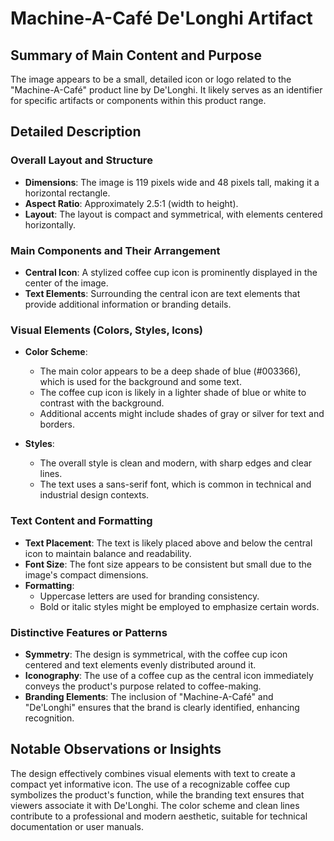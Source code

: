 # Machine-A-Café De'Longhi Artifact

## Summary of Main Content and Purpose
The image appears to be a small, detailed icon or logo related to the "Machine-A-Café" product line by De'Longhi. It likely serves as an identifier for specific artifacts or components within this product range.

## Detailed Description

### Overall Layout and Structure
- **Dimensions**: The image is 119 pixels wide and 48 pixels tall, making it a horizontal rectangle.
- **Aspect Ratio**: Approximately 2.5:1 (width to height).
- **Layout**: The layout is compact and symmetrical, with elements centered horizontally.

### Main Components and Their Arrangement
- **Central Icon**: A stylized coffee cup icon is prominently displayed in the center of the image.
- **Text Elements**: Surrounding the central icon are text elements that provide additional information or branding details.

### Visual Elements (Colors, Styles, Icons)
- **Color Scheme**:
  - The main color appears to be a deep shade of blue (#003366), which is used for the background and some text.
  - The coffee cup icon is likely in a lighter shade of blue or white to contrast with the background.
  - Additional accents might include shades of gray or silver for text and borders.

- **Styles**:
  - The overall style is clean and modern, with sharp edges and clear lines.
  - The text uses a sans-serif font, which is common in technical and industrial design contexts.

### Text Content and Formatting
- **Text Placement**: The text is likely placed above and below the central icon to maintain balance and readability.
- **Font Size**: The font size appears to be consistent but small due to the image's compact dimensions.
- **Formatting**:
  - Uppercase letters are used for branding consistency.
  - Bold or italic styles might be employed to emphasize certain words.

### Distinctive Features or Patterns
- **Symmetry**: The design is symmetrical, with the coffee cup icon centered and text elements evenly distributed around it.
- **Iconography**: The use of a coffee cup as the central icon immediately conveys the product's purpose related to coffee-making.
- **Branding Elements**: The inclusion of "Machine-A-Café" and "De'Longhi" ensures that the brand is clearly identified, enhancing recognition.

## Notable Observations or Insights
The design effectively combines visual elements with text to create a compact yet informative icon. The use of a recognizable coffee cup symbolizes the product's function, while the branding text ensures that viewers associate it with De'Longhi. The color scheme and clean lines contribute to a professional and modern aesthetic, suitable for technical documentation or user manuals.